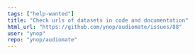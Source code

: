 ```yaml
---
tags: ["help-wanted"]
title: "Check urls of datasets in code and documentation"
html_url: "https://github.com/ynop/audiomate/issues/88"
user: "ynop"
repo: "ynop/audiomate"
---
```


